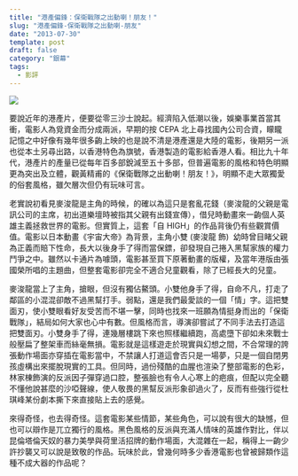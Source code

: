 ```yaml
---
title: "港產偏鋒：保衛戰隊之出動喇！朋友！"
slug: "港產偏鋒-保衛戰隊之出動喇-朋友"
date: "2013-07-30"
template: post
draft: false
category: "銀幕"
tags:
  - 影評
---
```


![](/media/07-2-11_232.jpg)

要說近年的港產片，便要從零三沙士說起。經濟陷入低潮以後，娛樂事業首當其衝，電影人為覓資金而分成兩派，早期的按 CEPA 北上尋找國內公司合資，矇矓記憶之中好像有幾年很多齣上映的也是說不清是港產還是大陸的電影，後期另一派也從本土另尋出路，以香港特色為旗號，香港製造的電影給香港人看。相比九十年代，港產片的產量已從每年百多部銳減至五十多部，但普遍電影的風格和特色明顯更為突出及立體，觀黃精甫的《保衛戰隊之出動喇！朋友！》，明顯不走大眾獨愛的俗套風格，雖欠層次但仍有玩味可言。

老實說初看見麥浚龍是主角的時候，的確以為這只是套亂花錢（麥浚龍的父親是電訊公司的主席，初出道樂壇時被指其父親有出錢宣傳），借兒時動畫來一齣個人英雄主義拯救世界的電影。但實質上，這套「自 HIGH」的作品背後仍有些觀賞價值。電影以日本動畫《宇宙大帝》為背景，主角小雙 (麥浚龍 飾)  幼時曾目睹父親為正義而賠下性命，長大以後身手了得而當保鏢，卻發現自己捲入黑幫家族的權力鬥爭之中。雖然以卡通片為噱頭，電影甚至買下原著動畫的版權，及當年港版由張國榮所唱的主題曲，但整套電影卻完全不適合兒童觀看，除了已經長大的兒童。

麥浚龍當上了主角，搶眼，但沒有獨佔鰲頭。小雙他身手了得，自命不凡，打走了鄰區的小混混卻敵不過黑幫打手。弱點，還是我們最愛談的一個「情」字。這把雙面刃，使小雙眼看好友受苦而不堪一擊，同時也找來一班願為情挺身而出的「保衛戰隊」，結局如何大家也心中有數。但風格而言，導演卻嘗試了不同手法去打造這把雙面刃。小雙身手了得，連幾層樓跳下來也照樣繼續跑，高處墮下卻如未來戰士般壓扁了整架車而絲毫無損。電影就是這樣遊走於現實與幻想之間，不合常理的誇張動作場面亦穿插在電影當中，不禁讓人打道這會否只是一場夢，只是一個自閉男孩虛構出來擺脫現實的工具。但同時，過份殘酷的血腥也渲染了整部電影的色彩，林家棟飾演的反派因子彈穿過口腔，整張臉也有令人心寒上的疤痕，但配以完全聽不懂他說甚麼的沙啞聲線，使人敬畏的黑幫反派形象卻過火了，反而有些強行從杜琪峰某份劇本撕下來直接貼上去的感覺。

來得奇怪，也去得奇怪。這套電影某些情節，某些角色，可以說有很大的缺憾，但也可以辯作是兀立獨行的風格。黑色風格的反派與充滿人情味的英雄作對比，伴以昆倫塔倫天奴的暴力美學與荷里活招牌的動作場面，大混雜在一起，稱得上一齣少許抄襲又可以說是致敬的作品。玩味於此，曾幾何時多少香港電影也曾被歸類作這種不成大器的作品呢？
